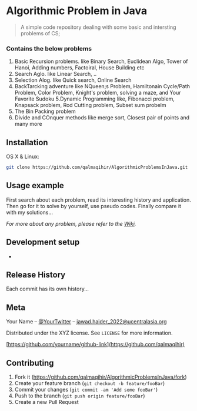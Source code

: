 # Algorithmic Problem in Java
> A simple code repository dealing with some basic and intersting problems of CS;

### Contains the below problems
1. Basic Recursion problems. like Binary Search, Euclidean Algo, Tower of Hanoi, Adding numbers, Factoiral, House Building etc
2. Search Aglo. like Linear Search, ..
3. Selection Alog. like Quick search, Online Search
4. BackTarcking adventure like NQueen;s Problem, Hamiltonain Cycle/Path Problem, Color Problem, Knight's problem, solving a maze, and Your Favorite Sudoku
5.Dynamic Programming like, Fibonacci problem, Knapsack problem, Rod Cutting problem, Subset sum probelm
6. The Bin Packing problem
7. Divide and COnquer methods like merge sort, Closest pair of points
and many more

## Installation

OS X & Linux:

```sh
git clone https://github.com/qalmaqihir/AlgorithmicProblemsInJava.git
```


## Usage example
First search about each problem, read its interesting history and application. Then go for it to solve by yourself, use pseudo codes. Finally compare it with my solutions...

_For more about any problem, please refer to the [Wiki][wiki]._

## Development setup
-

## Release History
Each commit has its own history...

## Meta

Your Name – [@YourTwitter](https://twitter.com/dbader_org) – jawad.haider_2022@ucentralasia.org

Distributed under the XYZ license. See ``LICENSE`` for more information.

[https://github.com/yourname/github-link](https://github.com/qalmaqihir)

## Contributing

1. Fork it (<https://github.com/qalmaqihir/AlgorithmicProblemsInJava/fork>)
2. Create your feature branch (`git checkout -b feature/fooBar`)
3. Commit your changes (`git commit -am 'Add some fooBar'`)
4. Push to the branch (`git push origin feature/fooBar`)
5. Create a new Pull Request

<!-- Markdown link & img dfn's -->
[npm-image]: https://img.shields.io/npm/v/datadog-metrics.svg?style=flat-square
[npm-url]: https://npmjs.org/package/datadog-metrics
[npm-downloads]: https://img.shields.io/npm/dm/datadog-metrics.svg?style=flat-square
[travis-image]: https://img.shields.io/travis/dbader/node-datadog-metrics/master.svg?style=flat-square
[travis-url]: https://travis-ci.org/dbader/node-datadog-metrics
[wiki]: https://github.com/yourname/yourproject/wiki
